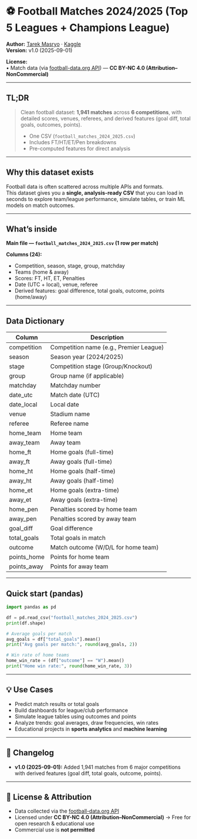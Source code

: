 # ⚽ Football Matches 2024/2025 (Top 5 Leagues + Champions League)

**Author:** [Tarek Masryo](https://github.com/tarekmasryo) · [Kaggle](https://www.kaggle.com/datasets/tarekmasryo/football-matches-20242025-top-5-leagues)  
**Version:** v1.0 (2025-09-01)  

**License:**  
• Match data (via [football-data.org API](https://www.football-data.org/)) — **CC BY-NC 4.0 (Attribution–NonCommercial)**  

---

## TL;DR

> Clean football dataset: **1,941 matches** across **6 competitions**, with detailed scores, venues, referees, and derived features (goal diff, total goals, outcomes, points).  
>  
> - One CSV (`football_matches_2024_2025.csv`)  
> - Includes FT/HT/ET/Pen breakdowns  
> - Pre-computed features for direct analysis  

---

## Why this dataset exists
Football data is often scattered across multiple APIs and formats.  
This dataset gives you a **single, analysis-ready CSV** that you can load in seconds to explore team/league performance, simulate tables, or train ML models on match outcomes.

---

## What’s inside
**Main file — `football_matches_2024_2025.csv` (1 row per match)**  

**Columns (24):**
- Competition, season, stage, group, matchday  
- Teams (home & away)  
- Scores: FT, HT, ET, Penalties  
- Date (UTC + local), venue, referee  
- Derived features: goal difference, total goals, outcome, points (home/away)  

---

## Data Dictionary

| Column        | Description                               |
|---------------|-------------------------------------------|
| competition   | Competition name (e.g., Premier League)   |
| season        | Season year (2024/2025)                   |
| stage         | Competition stage (Group/Knockout)        |
| group         | Group name (if applicable)                |
| matchday      | Matchday number                           |
| date_utc      | Match date (UTC)                          |
| date_local    | Local date                                |
| venue         | Stadium name                              |
| referee       | Referee name                              |
| home_team     | Home team                                 |
| away_team     | Away team                                 |
| home_ft       | Home goals (full-time)                    |
| away_ft       | Away goals (full-time)                    |
| home_ht       | Home goals (half-time)                    |
| away_ht       | Away goals (half-time)                    |
| home_et       | Home goals (extra-time)                   |
| away_et       | Away goals (extra-time)                   |
| home_pen      | Penalties scored by home team             |
| away_pen      | Penalties scored by away team             |
| goal_diff     | Goal difference                           |
| total_goals   | Total goals in match                      |
| outcome       | Match outcome (W/D/L for home team)       |
| points_home   | Points for home team                      |
| points_away   | Points for away team                      |

---

## Quick start (pandas)

```python
import pandas as pd

df = pd.read_csv("football_matches_2024_2025.csv")
print(df.shape)

# Average goals per match
avg_goals = df["total_goals"].mean()
print("Avg goals per match:", round(avg_goals, 2))

# Win rate of home teams
home_win_rate = (df["outcome"] == "W").mean()
print("Home win rate:", round(home_win_rate, 3))
```

---

## 💡 Use Cases
- Predict match results or total goals  
- Build dashboards for league/club performance  
- Simulate league tables using outcomes and points  
- Analyze trends: goal averages, draw frequencies, win rates  
- Educational projects in **sports analytics** and **machine learning**  

---

## 📝 Changelog
- **v1.0 (2025-09-01):** Added 1,941 matches from 6 major competitions with derived features (goal diff, total goals, outcome, points).  

---

## 📜 License & Attribution
- Data collected via the [football-data.org API](https://www.football-data.org/)  
- Licensed under **CC BY-NC 4.0 (Attribution–NonCommercial)** → Free for open research & educational use  
- Commercial use is **not permitted**  

